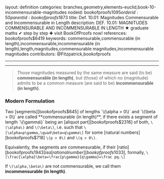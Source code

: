 layout: definition
categories: branches,geometry,elements-euclid,book-10-incommensurable-magnitudes
nodeid: bookofproofs$1095
orderid: 50
parentid: bookofproofs$1873
title: Def. 10.01: Magnitudes Commensurable and Incommensurable in Length
description: DEF. 10.01: MAGNITUDES COMMENSURABLE AND INCOMMENSURABLE IN LENGTH &#9733; graduate maths &#10004; step by step &#10010; visit BookOfProofs now!
references: bookofproofs$6419
keywords: commensurable,commensurable (in length),incommensurable,incommensurable (in length),length,magnitudes,commensurable magnitudes,incommensurable magnitudes
contributors: @Fitzpatrick,bookofproofs

---


---



> Those magnitudes measured by the same measure are said (to be) **commensurable (in length)**, but (those) of which no (magnitude) admits to be a common measure (are said to be) **incommensurable (in length)**.

### Modern Formulation

Two [segments][bookofproofs$645] of lengths `\(\alpha > 0\)` and `\(\beta > 0\)` are called 
 **commensurable (in length)**, if there exists a segment of length `\(\gamma\)` being an [aliquot part][bookofproofs$2316] of both,  `\(\alpha\)` and `\(\beta\)`, i.e. such that `\[\alpha=p\gamma,\quad\beta=q\gamma\]`
for some [natural numbers][bookofproofs$718] `\(p > 0\)` and `\(q > 0\)`.

Equivalently, the segments are commensurable, if their [ratio][bookofproofs$1943] is a [rational number][bookofproofs$1033], formally,
`\[\frac{\alpha}\beta=\frac{p\gamma}{q\gamma}=\frac pq.\]`

If `\(\alpha,\beta\)` are not commensurable, we call them **incommensurable (in length)**.
